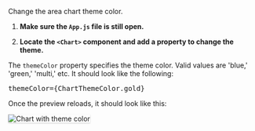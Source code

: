 Change the area chart theme color.

1) <strong>Make sure the `App.js` file is still open.</strong>

2) <strong>Locate the `<Chart>` component and add a property to change the theme.</strong>

The `themeColor` property specifies the theme color. Valid values are
'blue,' 'green,' 'multi,' etc. It should look like the following:

<pre class="file" data-target="clipboard">
themeColor={ChartThemeColor.gold}
</pre>

Once the preview reloads, it should look like this:

<img src="bar-chart/assets/theme.png" alt="Chart with theme color"
style="box-shadow: rgba(3, 3, 3, 0.2) 0px 1.25px 2.5px 0px;" />
